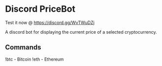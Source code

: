 # Discord PriceBot
Test it now @ https://discord.gg/WvTWuDZj

A discord bot for displaying the current price of a selected cryptocurrency.

## Commands
!btc - Bitcoin
!eth - Ethereum
